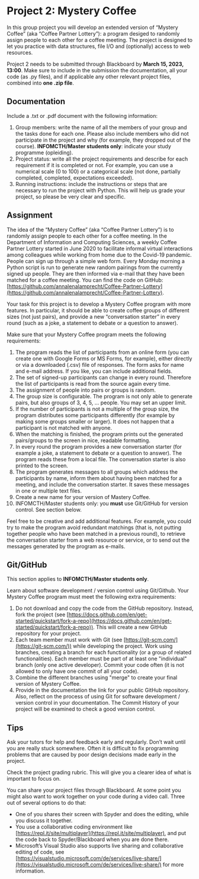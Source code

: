 # Project 2: Mystery Coffee

In this group project you will develop an extended version of “Mystery Coffee” (aka “Coffee Partner Lottery”): a program desiged to randomly assign people to each other for a coffee meeting. The project is designed to let you practice with data structures, file I/O and (optionally) access to web resources. 

Project 2 needs to be submitted through Blackboard by **March 15, 2023, 13:00**. Make sure to include in the submission the documentation, all your code (as .py files), and if applicable any other relevant project files, combined into **one .zip file**.

## Documentation
Include a .txt or .pdf document with the following information:

1. Group members: write the name of all the members of your group and the tasks done for each one. Please also include members who did not participate in the project and why (for example, they dropped out of the course).
**INFOMCTH/Master students only**: indicate your study programme (opleiding).
2. Project status: write all the project requirements and describe for each requirement if it is completed or not. For example, you can use a numerical scale (0 to 100) or a categorical scale (not done, partially completed, completed, expectations exceeded).
3. Running instructions: include the instructions or steps that are necessary to run the project with Python. This will help us grade your project, so please be very clear and specific.

## Assignment
The idea of the “Mystery Coffee” (aka “Coffee Partner Lottery”) is to randomly assign people to each other for a coffee meeting. In the Department of Information and Computing Sciences, a weekly Coffee Partner Lottery started in June 2020 to facilitate informal virtual interactions among colleagues while working from home due to the Covid-19 pandemic. People can sign up through a simple web form. Every Monday morning a Python script is run to generate new random pairings from the currently signed up people. They are then informed via e-mail that they have been matched for a coffee meeting.
You can find the code on GitHub: [https://github.com/annalenalamprecht/Coffee-Partner-Lottery](https://github.com/annalenalamprecht/Coffee-Partner-Lottery).

Your task for this project is to develop a Mystery Coffee program with more features. In particular, it should be able to create coffee groups of different sizes (not just pairs), and provide a new “conversation starter” in every round (such as a joke, a statement to debate or a question to answer).

Make sure that your Mystery Coffee program meets the following requirements:
1. The program reads the list of participants from an online form (you can create one with Google Forms or MS Forms, for example), either directly or via a downloaded (.csv) file of responses. The form asks for name and e-mail address. If you like, you can include additional fields.
2. The set of signed-up participants can change in every round. Therefore the list of participants is read from the source again every time.
3. The assignment of people into pairs or groups is random.
4. The group size is configurable. The program is not only able to generate pairs, but also groups of 3, 4, 5, … people. You may set an upper limit.
5. If the number of participants is not a multiple of the group size, the program distributes some participants differently (for example by making some groups smaller or larger). It does not happen that a participant is not matched with anyone.
6. When the matching is finished, the program prints out the generated pairs/groups to the screen in nice, readable formatting.
7. In every round the program provides a new conversation starter (for example a joke, a statement to debate or a question to answer). The program reads these from a local file. The conversation starter is also printed to the screen.
8. The program generates messages to all groups which address the participants by name, inform them about having been matched for a meeting, and include the conversation starter. It saves these messages in one or multiple text files.
9. Create a new name for your version of Mastery Coffee. 
10. INFOMCTH/Master students only: you **must** use Git/GitHub for version control. See section below.

Feel free to be creative and add additional features. For example, you could try to make the program avoid redundant matchings (that is, not putting together people who have been matched in a previous round), to retrieve the conversation starter from a web resource or service, or to send out the messages generated by the program as e-mails. 

## Git/GitHub

This section applies to **INFOMCTH/Master students only**.

Learn about software development / version control using Git/Github. Your Mystery Coffee program must meet the following extra requirements:
1. Do not download and copy the code from the GitHub repository. Instead, fork the project (see [https://docs.github.com/en/get-started/quickstart/fork-a-repo](https://docs.github.com/en/get-started/quickstart/fork-a-repo)). This will create a new GitHub repository for your project.
2. Each team member must work with Git (see [https://git-scm.com/](https://git-scm.com/)) while developing the project. Work using branches, creating a branch for each functionality (or a group of related functionalities). Each member must be part of at least one "individual" branch (only one active developer). Commit your code often (it is not allowed to only have one commit of all your code).
3. Combine the different branches using "merge" to create your final version of Mystery Coffee.
4. Provide in the documentation the link for your public GitHub repository. Also, reflect on the process of using Git for software development / version control in your documentation. The Commit History of your project will be examined to check a good version control. 



## Tips
Ask your tutors for help and feedback early and regularly. Don’t wait until you are really stuck somewhere. Often it is difficult to fix programming problems that are caused by poor design decisions made early in the project.

Check the project grading rubric. This will give you a clearer idea of what is important to focus on.

You can share your project files through Blackboard. At some point you might also want to work
together on your code during a video call. Three out of several options to do that: 
* One of you shares their screen with Spyder and does the editing, while you discuss it together. 
* You use a collaborative coding environment like [https://repl.it/site/multiplayer](https://repl.it/site/multiplayer), and put the code back to Spyder/Blackboard when you are done there.
* Microsoft’s Visual Studio also supports live sharing and collaborative editing of code, see [https://visualstudio.microsoft.com/de/services/live-share/](https://visualstudio.microsoft.com/de/services/live-share/) for more information.